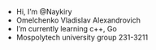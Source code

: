 - Hi, I’m @Naykiry
- Omelchenko Vladislav Alexandrovich
- I’m currently learning с++, Go
- Mospolytech university group 231-3211
  
